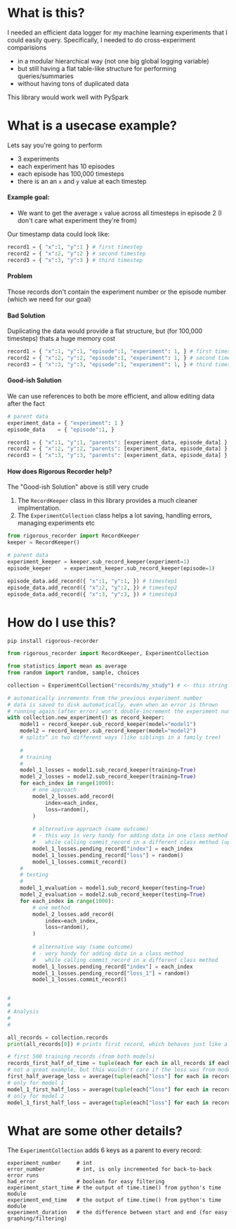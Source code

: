 # What is this?

I needed an efficient data logger for my machine learning experiments that I could easily query. Specifically, I needed to do cross-experiment comparisions
- in a modular hierarchical way (not one big global logging variable)
- but still having a flat table-like structure for performing queries/summaries
- without having tons of duplicated data

This library would work well with PySpark

# What is a usecase example?

Lets say you're going to perform
- 3 experiments
- each experiment has 10 episodes
- each episode has 100,000 timesteps
- there is an an `x` and `y` value at each timestep <br>

#### Example goal:
- We want to get the average `x` value across all timesteps in episode 2 (I don't care what experiment they're from)


Our timestamp data could look like:
```python
record1 = { "x":1, "y":1 } # first timestep
record2 = { "x":2, "y":2 } # second timestep
record3 = { "x":3, "y":3 } # third timestep
```

#### Problem
Those records don't contain the experiment number or the episode number (which we need for our goal)

#### Bad Solution

Duplicating the data would provide a flat structure, but (for 100,000 timesteps) thats a huge memory cost
```python
record1 = { "x":1, "y":1, "episode":1, "experiment": 1, } # first timestep
record2 = { "x":2, "y":2, "episode":1, "experiment": 1, } # second timestep
record3 = { "x":3, "y":3, "episode":1, "experiment": 1, } # third timestep
```

#### Good-ish Solution

We can use references to both be more efficient, and allow editing data after the fact

```python
# parent data
experiment_data = { "experiment": 1 }
episode_data    = { "episode":1, }

record1 = { "x":1, "y":1, "parents": [experiment_data, episode_data] } # first timestep
record2 = { "x":2, "y":2, "parents": [experiment_data, episode_data] } # second timestep
record3 = { "x":3, "y":3, "parents": [experiment_data, episode_data] } # third timestep
```

#### How does Rigorous Recorder help?

The "Good-ish Solution" above is still very crude
1. The `RecordKeeper` class in this library provides a much cleaner implmentation.
2. The `ExperimentCollection` class helps a lot saving, handling errors, managing experiments etc 

```python
from rigorous_recorder import RecordKeeper
keeper = RecordKeeper()

# parent data
experiment_keeper = keeper.sub_record_keeper(experiment=1)
episode_keeper    = experiment_keeper.sub_record_keeper(episode=1)

episode_data.add_record({ "x":1, "y":1, }) # timestep1
episode_data.add_record({ "x":2, "y":2, }) # timestep2
episode_data.add_record({ "x":3, "y":3, }) # timestep3
```

# How do I use this?

`pip install rigorous-recorder`

```python
from rigorous_recorder import RecordKeeper, ExperimentCollection

from statistics import mean as average
from random import random, sample, choices

collection = ExperimentCollection("records/my_study") # <- this string is a filepath 

# automatically increments from the previous experiment number
# data is saved to disk automatically, even when an error is thrown
# running again (after error) won't double-increment the experiment number (same number until non-error run is achieved)
with collection.new_experiment() as record_keeper:
    model1 = record_keeper.sub_record_keeper(model="model1")
    model2 = record_keeper.sub_record_keeper(model="model2")
    # splits^ in two different ways (like siblings in a family tree)
    
    # 
    # training
    # 
    model_1_losses = model1.sub_record_keeper(training=True)
    model_2_losses = model2.sub_record_keeper(training=True)
    for each_index in range(1000):
        # one approach
        model_2_losses.add_record(
            index=each_index,
            loss=random(),
        )
        
        # alternative approach (same outcome)
        # - this way is very handy for adding data in one class method (loss func)
        #   while calling commit_record in a different class method (update weights)
        model_1_losses.pending_record["index"] = each_index
        model_1_losses.pending_record["loss"] = random()
        model_1_losses.commit_record()
    # 
    # testing
    # 
    model_1_evaluation = model1.sub_record_keeper(testing=True)
    model_2_evaluation = model2.sub_record_keeper(testing=True)
    for each_index in range(1000):
        # one method
        model_2_losses.add_record(
            index=each_index,
            loss=random(),
        )
        
        # alternative way (same outcome)
        # - very handy for adding data in a class method
        #   while calling commit_record in a different class method
        model_1_losses.pending_record["index"] = each_index
        model_1_losses.pending_record["loss_1"] = random()
        model_1_losses.commit_record()


# 
# 
# Analysis
# 
# 

all_records = collection.records
print(all_records[0]) # prints first record, which behaves just like a regular dictionary

# first 500 training records (from both models)
records_first_half_of_time = tuple(each for each in all_records if each["training"] and each["index"] < 500)
# not a great example, but this wouldn't care if the loss was from model1 or model 2
first_half_average_loss = average(tuple(each["loss"] for each in records_first_half_of_time))
# only for model 1
model_1_first_half_loss = average(tuple(each["loss"] for each in records_first_half_of_time if each["model"] == "model1"))
# only for model 2
model_1_first_half_loss = average(tuple(each["loss"] for each in records_first_half_of_time if each["model"] == "model2"))
```

# What are some other details?

The `ExperimentCollection` adds 6 keys as a parent to every record:
```
experiment_number     # int
error_number          # int, is only incremented for back-to-back error runs
had_error             # boolean for easy filtering
experiment_start_time # the output of time.time() from python's time module
experiment_end_time   # the output of time.time() from python's time module
experiment_duration   # the difference between start and end (for easy graphing/filtering)
```